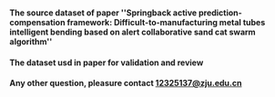 # 
#### The source dataset of paper ''Springback active prediction-compensation framework: Difficult-to-manufacturing metal tubes intelligent bending based on alert collaborative sand cat swarm algorithm''
#### The dataset usd in paper for validation and review
#### Any other question, pleasure contact 12325137@zju.edu.cn

